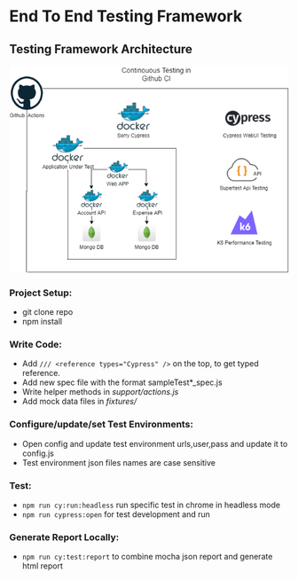 # End To End Testing Framework

## Testing Framework Architecture
![Alt text](./docs/githubci.png "Title")

### Project Setup:

- git clone repo
- npm install

### Write Code:

- Add `/// <reference types="Cypress" />` on the top, to get typed reference.
- Add new spec file with the format sampleTest\*\_spec.js
- Write helper methods in _support/actions.js_
- Add mock data files in _fixtures/_

### Configure/update/set Test Environments:

- Open config and update test environment urls,user,pass and update it to config.js
- Test environment json files names are case sensitive

### Test:

- `npm run cy:run:headless` run specific test in chrome in headless mode
- `npm run cypress:open` for test development and run

### Generate Report Locally:

- `npm run cy:test:report` to combine mocha json report and generate html report
